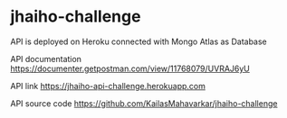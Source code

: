 # jhaiho-challenge

API is deployed on Heroku connected with Mongo Atlas as Database

API documentation
https://documenter.getpostman.com/view/11768079/UVRAJ6yU

API link
https://jhaiho-api-challenge.herokuapp.com

API source code
https://github.com/KailasMahavarkar/jhaiho-challenge
